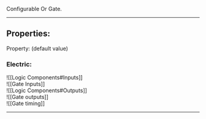 Configurable Or Gate.

---

## Properties:
Property: (default value)

### Electric:
![[Logic Components#Inputs]] <br>
![[Gate Inputs]] <br>
![[Logic Components#Outputs]] <br>
![[Gate outputs]] <br>
![[Gate timing]] <br>

---
